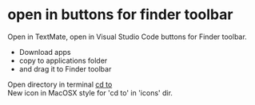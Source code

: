# open in buttons for finder toolbar
Open in TextMate, open in Visual Studio Code buttons for Finder  toolbar.  

- Download apps
- copy to applications folder
- and drag it to Finder toolbar  

Open directory in terminal [cd to](https://github.com/jbtule/cdto 'cd to')  
New icon in MacOSX style for 'cd to' in 'icons' dir.

